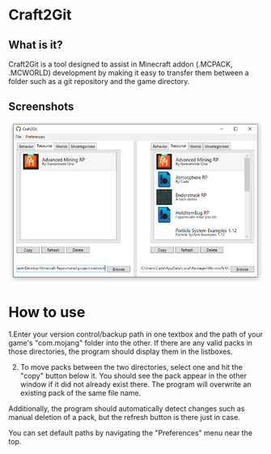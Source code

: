 # Craft2Git

## What is it?
Craft2Git is a tool designed to assist in Minecraft addon (.MCPACK, .MCWORLD) development 
by making it easy to transfer them between a folder such as a git repository and the game directory.

## Screenshots
![GUI](/images/image_1.png)

# How to use

1.Enter your version control/backup path in one textbox and the path of your game's "com.mojang" 
folder into the other. If there are any valid packs in those directories, the program should 
display them in the listboxes.

2. To move packs between the two directories, select one and hit the "copy" button below it. 
You should see the pack appear in the other window if it did not already exist there. The 
program will overwrite an existing pack of the same file name.


Additionally, the program should automatically detect changes such as manual deletion of a pack, but 
the refresh button is there just in case.

You can set default paths by navigating the "Preferences" menu near the top.
